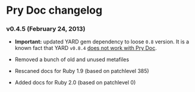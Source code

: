 Pry Doc changelog
=================

### v0.4.5 (February 24, 2013)

* **Important:** updated YARD gem dependency to loose `0.8` version. It is a
  known fact that YARD `v0.8.4` [does not work with Pry Doc][yard648].

* Removed a bunch of old and unused metafiles
* Rescaned docs for Ruby 1.9 (based on patchlevel 385)
* Added docs for Ruby 2.0 (based on patchlevel 0)

[yard648]: https://github.com/lsegal/yard/issues/648
